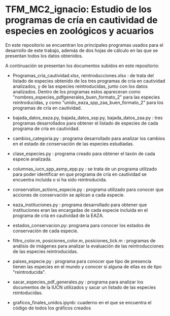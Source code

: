 # TFM_MC2_ignacio: Estudio de los programas de cría en cautividad de especies en zoológicos y acuarios
En este repositorio se encuentran los principales programas usados para el desarrollo de este trabajo, además de dos hojas de cálculo en las que se presentan todos los datos obtenidos.

A continuación se presentan los documentos subidos en este repositorio:

- Programas_cria_cautividad.xlsx, reintroducciones.xlsx : de trata del listado de especies obtenido de los tres programas de cría en cautividad analizados, y de las especies reintroducidas, junto con los datos analizados. Dentro de los programas estos apareceran como "nombres_especies_pdfgenerales_buen_formato_2" para las especies reintroducidas, y como "unido_eaza_spp_zaa_buen_formato_2" para los programas de cría en cautividad.

- bajada_datos_eaza.py, bajada_datos_ssp.py, bajada_datos_zaa.py : tres programas desarrollados para obtener el listado de especies de cada programa de cría en cautividad.

- cambios_categoria.py : programa desarrollado para analizar los cambios en el estado de conservación de las especies estudiadas.

- clase_especies.py : programa creado para obtener el taxón de cada especie analizada.

- columnas_iucn_spp_asmp_epp.py : se trata de un programa utilizado para poder identificar en que programa de cría en cautividad se encuentra incluida o si ha sido reintroducida.

- conservation_actions_especie.py : programa utilizado para conocer que acciones de conservación se aplican a cada especie.

- eaza_instituciones.py : programa desarrollado para obtener que instituciones eran las encargadas de cada especie incluida en el programa de cría en cautividad de la EAZA.

- estados_conservacion.py: programa para conocer los estados de conservación de cada especie.

- filtro_color.m, posiciones_color.m, posiciones_tick.m : programas de análisis de imágenes para analizar la evaluación de las reintroducciones de las especies reintroducidas.

- paises_especie.py : programa para conocer que tipo de presencia tienen las especies en el mundo y conocer si alguna de ellas es de tipo "reintroducida".

- sacar_especies_pdf_generales.py : programa para analizar los documentos de la IUCN utilizados y sacar un listado de las especies reintoducidas.

- graficos_finales_unidos.ipynb: cuaderno en el que se encuentra el código de todos los gráficos creados
